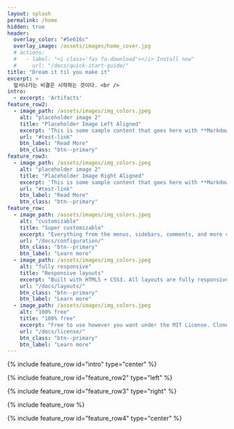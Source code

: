 ```yaml
---
layout: splash
permalink: /home
hidden: true
header:
  overlay_color: "#5e616c"
  overlay_image: /assets/images/home_cover.jpg
  # actions:
  #   - label: "<i class='fas fa-download'></i> Install now"
  #     url: "/docs/quick-start-guide/"
title: "Dream it til you make it"
excerpt: >
  앞서나가는 비결은 시작하는 것이다. <br />
intro: 
  - excerpt: 'Artifacts'
feature_row2:
  - image_path: /assets/images/img_colors.jpeg
    alt: "placeholder image 2"
    title: "Placeholder Image Left Aligned"
    excerpt: 'This is some sample content that goes here with **Markdown** formatting. Left aligned with `type="left"`'
    url: "#test-link"
    btn_label: "Read More"
    btn_class: "btn--primary"
feature_row3:
  - image_path: /assets/images/img_colors.jpeg
    alt: "placeholder image 2"
    title: "Placeholder Image Right Aligned"
    excerpt: 'This is some sample content that goes here with **Markdown** formatting. Right aligned with `type="right"`'
    url: "#test-link"
    btn_label: "Read More"
    btn_class: "btn--primary"
feature_row:
  - image_path: /assets/images/img_colors.jpeg
    alt: "customizable"
    title: "Super customizable"
    excerpt: "Everything from the menus, sidebars, comments, and more can be configured or set with YAML Front Matter."
    url: "/docs/configuration/"
    btn_class: "btn--primary"
    btn_label: "Learn more"
  - image_path: /assets/images/img_colors.jpeg
    alt: "fully responsive"
    title: "Responsive layouts"
    excerpt: "Built with HTML5 + CSS3. All layouts are fully responsive with helpers to augment your content."
    url: "/docs/layouts/"
    btn_class: "btn--primary"
    btn_label: "Learn more"
  - image_path: /assets/images/img_colors.jpeg
    alt: "100% free"
    title: "100% free"
    excerpt: "Free to use however you want under the MIT License. Clone it, fork it, customize it... whatever!"
    url: "/docs/license/"
    btn_class: "btn--primary"
    btn_label: "Learn more"      
---
```


{% include feature_row id="intro" type="center" %}


{% include feature_row id="feature_row2" type="left" %}

{% include feature_row id="feature_row3" type="right" %}

{% include feature_row %}

{% include feature_row id="feature_row4" type="center" %}